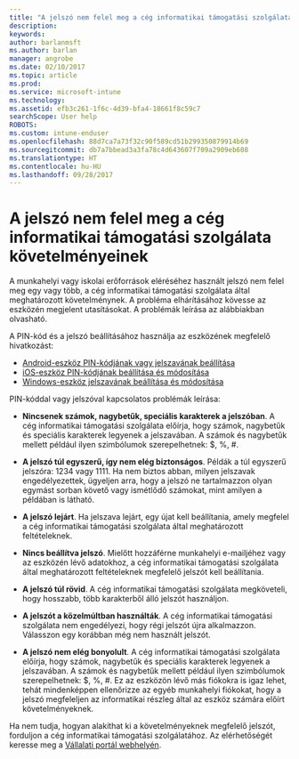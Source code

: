 ```yaml
---
title: "A jelszó nem felel meg a cég informatikai támogatási szolgálata követelményeinek | Microsoft Docs"
description: 
keywords: 
author: barlanmsft
ms.author: barlan
manager: angrobe
ms.date: 02/10/2017
ms.topic: article
ms.prod: 
ms.service: microsoft-intune
ms.technology: 
ms.assetid: efb3c261-1f6c-4d39-bfa4-18661f8c59c7
searchScope: User help
ROBOTS: 
ms.custom: intune-enduser
ms.openlocfilehash: 88d7ca7a73f32c90f589cd51b299350879914b69
ms.sourcegitcommit: db7a7bbead3a3fa78c4d643607f709a2909eb608
ms.translationtype: HT
ms.contentlocale: hu-HU
ms.lasthandoff: 09/28/2017
---
```

# <a name="your-password-does-not-meet-your-company-supports-requirements"></a>A jelszó nem felel meg a cég informatikai támogatási szolgálata követelményeinek

A munkahelyi vagy iskolai erőforrások eléréséhez használt jelszó nem felel meg egy vagy több, a cég informatikai támogatási szolgálata által meghatározott követelménynek. A probléma elhárításához kövesse az eszközén megjelent utasításokat. A problémák leírása az alábbiakban olvasható.

A PIN-kód és a jelszó beállításához használja az eszközének megfelelő hivatkozást:

- [Android-eszköz PIN-kódjának vagy jelszavának beállítása](set-your-pin-or-password-android.md)
- [iOS-eszköz PIN-kódjának beállítása és módosítása](set-or-change-your-passcode-ios.md)
- [Windows-eszköz jelszavának beállítása és módosítása](set-or-change-your-password-windows.md)

PIN-kóddal vagy jelszóval kapcsolatos problémák leírása:

- **Nincsenek számok, nagybetűk, speciális karakterek a jelszóban**. A cég informatikai támogatási szolgálata előírja, hogy számok, nagybetűk és speciális karakterek legyenek a jelszavában. A számok és nagybetűk mellett például ilyen szimbólumok szerepelhetnek: $, %, #.

- **A jelszó túl egyszerű, így nem elég biztonságos**. Példák a túl egyszerű jelszóra: 1234 vagy 1111. Ha nem biztos abban, milyen jelszavak engedélyezettek, ügyeljen arra, hogy a jelszó ne tartalmazzon olyan egymást sorban követő vagy ismétlődő számokat, mint amilyen a példában is látható.

- **A jelszó lejárt**. Ha jelszava lejárt, egy újat kell beállítania, amely megfelel a cég informatikai támogatási szolgálata által meghatározott feltételeknek.

- **Nincs beállítva jelszó**. Mielőtt hozzáférne munkahelyi e-mailjéhez vagy az eszközén lévő adatokhoz, a cég informatikai támogatási szolgálata által meghatározott feltételeknek megfelelő jelszót kell beállítania.

- **A jelszó túl rövid**. A cég informatikai támogatási szolgálata megköveteli, hogy hosszabb, több karakterből álló jelszót használjon.

- **A jelszót a közelmúltban használták**. A cég informatikai támogatási szolgálata nem engedélyezi, hogy régi jelszót újra alkalmazzon. Válasszon egy korábban még nem használt jelszót.

- **A jelszó nem elég bonyolult**. A cég informatikai támogatási szolgálata előírja, hogy számok, nagybetűk és speciális karakterek legyenek a jelszavában. A számok és nagybetűk mellett például ilyen szimbólumok szerepelhetnek: $, %, #. Ez az eszközön lévő más fiókokra is igaz lehet, tehát mindenképpen ellenőrizze az egyéb munkahelyi fiókokat, hogy a jelszó megfeleljen az informatikai részleg által az eszköz számára előírt követelményeknek.

Ha nem tudja, hogyan alakíthat ki a követelményeknek megfelelő jelszót, forduljon a cég informatikai támogatási szolgálatához. Az elérhetőségét keresse meg a [Vállalati portál webhelyén](https://portal.manage.microsoft.com).
